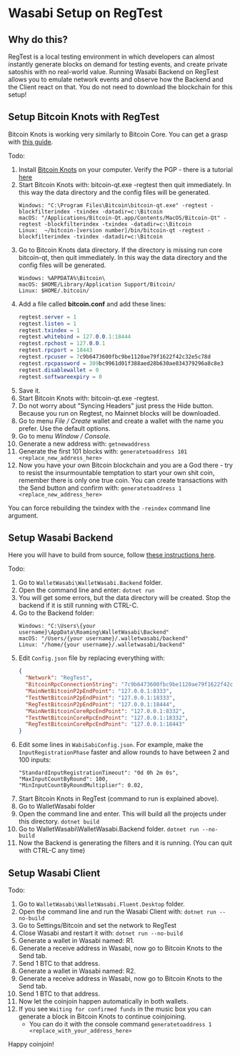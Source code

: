 # Wasabi Setup on RegTest

## Why do this?

RegTest is a local testing environment in which developers can almost instantly generate blocks on demand for testing events, and create private satoshis with no real-world value. Running Wasabi Backend on RegTest allows you to emulate network events and observe how the Backend and the Client react on that.
You do not need to download the blockchain for this setup!

## Setup Bitcoin Knots with RegTest

Bitcoin Knots is working very similarly to Bitcoin Core. You can get a grasp with [this guide](https://bitcoin.org/en/developer-examples).

Todo:

1. Install [Bitcoin Knots](https://bitcoinknots.org/) on your computer. Verify the PGP - there is a tutorial [here](https://bitcoinknots.org/)
2. Start Bitcoin Knots with: bitcoin-qt.exe -regtest then quit immediately. In this way the data directory and the config files will be generated.
    ```
    Windows: "C:\Program Files\Bitcoin\bitcoin-qt.exe" -regtest -blockfilterindex -txindex -datadir=c:\Bitcoin
    macOS: "/Applications/Bitcoin-Qt.app/Contents/MacOS/Bitcoin-Qt" -regtest -blockfilterindex -txindex -datadir=c:\Bitcoin
    Linux:  ~/bitcoin-[version number]/bin/bitcoin-qt -regtest -blockfilterindex -txindex -datadir=c:\Bitcoin
    ```
3. Go to Bitcoin Knots data directory. If the directory is missing run core bitcoin-qt, then quit immediately. In this way the data directory and the config files will be generated.
    ```
    Windows: %APPDATA%\Bitcoin\
    macOS: $HOME/Library/Application Support/Bitcoin/
    Linux: $HOME/.bitcoin/
    ```
4. Add a file called **bitcoin.conf** and add these lines:
    ```C#
    regtest.server = 1
    regtest.listen = 1
    regtest.txindex = 1
    regtest.whitebind = 127.0.0.1:18444
    regtest.rpchost = 127.0.0.1
    regtest.rpcport = 18443
    regtest.rpcuser = 7c9b6473600fbc9be1120ae79f1622f42c32e5c78d
    regtest.rpcpassword = 309bc9961d01f388aed28b630ae834379296a8c8e3
    regtest.disablewallet = 0
    regtest.softwareexpiry = 0
    ```
5. Save it.
6. Start Bitcoin Knots with: bitcoin-qt.exe -regtest.
7. Do not worry about "Syncing Headers" just press the Hide button. Because you run on Regtest, no Mainnet blocks will be downloaded.
8. Go to menu *File / Create* wallet and create a wallet with the name you prefer. Use the default options.
9. Go to menu *Window / Console*.
10. Generate a new address with:
`getnewaddress`
11. Generate the first 101 blocks with:
`generatetoaddress 101 <replace_new_address_here>`
12. Now you have your own Bitcoin blockchain and you are a God there - try to resist the insurmountable temptation to start your own shit coin, remember there is only one true coin. You can create transactions with the Send button and confirm with:
`generatetoaddress 1 <replace_new_address_here>`

You can force rebuilding the txindex with the `-reindex` command line argument.

## Setup Wasabi Backend

Here you will have to build from source, follow [these instructions here](https://github.com/zkSNACKs/WalletWasabi#build-from-source-code).

Todo:
1. Go to `WalletWasabi\WalletWasabi.Backend` folder.
2. Open the command line and enter:
`dotnet run`
3. You will get some errors, but the data directory will be created. Stop the backend if it is still running with CTRL-C.
4. Go to the Backend folder:
    ```
    Windows: "C:\Users\{your username}\AppData\Roaming\WalletWasabi\Backend"
    macOS: "/Users/{your username}/.walletwasabi/backend"
    Linux: "/home/{your username}/.walletwasabi/backend"
    ```
5. Edit `Config.json` file by replacing everything with:
    ```json
    {
      "Network": "RegTest",
      "BitcoinRpcConnectionString": "7c9b6473600fbc9be1120ae79f1622f42c32e5c78d:309bc9961d01f388aed28b630ae834379296a8c8e3",
      "MainNetBitcoinP2pEndPoint": "127.0.0.1:8333",
      "TestNetBitcoinP2pEndPoint": "127.0.0.1:18333",
      "RegTestBitcoinP2pEndPoint": "127.0.0.1:18444",
      "MainNetBitcoinCoreRpcEndPoint": "127.0.0.1:8332",
      "TestNetBitcoinCoreRpcEndPoint": "127.0.0.1:18332",
      "RegTestBitcoinCoreRpcEndPoint": "127.0.0.1:18443"
    }
    ```
6. Edit some lines in `WabiSabiConfig.json`. For example, make the `InputRegistrationPhase` faster and allow rounds to have between 2 and 100 inputs:
    ```
    "StandardInputRegistrationTimeout": "0d 0h 2m 0s",
    "MaxInputCountByRound": 100,
    "MinInputCountByRoundMultiplier": 0.02,
    ```
7. Start Bitcoin Knots in RegTest (command to run is explained above).
8. Go to WalletWasabi folder
9. Open the command line and enter. This will build all the projects under this directory. 
`dotnet build`
10. Go to WalletWasabi\WalletWasabi.Backend folder.
`dotnet run --no-build`
11. Now the Backend is generating the filters and it is running. (You can quit with CTRL-C any time)

## Setup Wasabi Client

Todo:

1. Go to `WalletWasabi\WalletWasabi.Fluent.Desktop` folder.
2. Open the command line and run the Wasabi Client with:
`dotnet run --no-build`
3. Go to Settings/Bitcoin and set the network to RegTest
4. Close Wasabi and restart it with:
`dotnet run --no-build`
5. Generate a wallet in Wasabi named: R1.
6. Generate a receive address in Wasabi, now go to Bitcoin Knots to the Send tab.
7. Send 1 BTC to that address.
8. Generate a wallet in Wasabi named: R2.
9. Generate a receive address in Wasabi, now go to Bitcoin Knots to the Send tab.
10. Send 1 BTC to that address.
11. Now let the coinjoin happen automatically in both wallets.
12. If you see `Waiting for confirmed funds` in the music box you can generate a block in Bitcoin Knots to continue coinjoining.
    - You can do it with the console command `generatetoaddress 1 <replace_with_your_address_here>`

Happy coinjoin!
